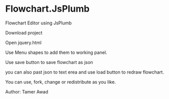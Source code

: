 # Flowchart.JsPlumb
Flowchart Editor using JsPlumb

Download project

Open jquery.html

Use Menu shapes to add them to working panel.

Use save button to save flowchart as json

you can also past json to text erea and use load button to redraw flowchart.

You can use, fork, change or redistribute as you like.

Author: Tamer Awad
